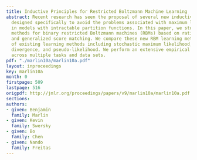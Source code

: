 ```yaml
---
title: Inductive Principles for Restricted Boltzmann Machine Learning
abstract: Recent research has seen the proposal of several new inductive principles
  designed specifically to avoid the problems associated with maximum likelihood learning
  in models with intractable partition functions. In this paper, we study learning
  methods for binary restricted Boltzmann machines (RBMs) based on ratio matching
  and generalized score matching. We compare these new RBM learning methods to a range
  of existing learning methods including stochastic maximum likelihood, contrastive
  divergence, and pseudo-likelihood. We perform an extensive empirical evaluation
  across multiple tasks and data sets.
pdf: "./marlin10a/marlin10a.pdf"
layout: inproceedings
key: marlin10a
month: 0
firstpage: 509
lastpage: 516
origpdf: http://jmlr.org/proceedings/papers/v9/marlin10a/marlin10a.pdf
sections: 
authors:
- given: Benjamin
  family: Marlin
- given: Kevin
  family: Swersky
- given: Bo
  family: Chen
- given: Nando
  family: Freitas
---
```

